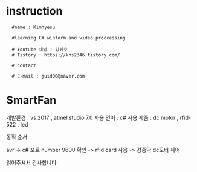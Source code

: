 # instruction

      #name : Kimhyesu

      #learning C# winform and video proccessing

      # Youtube 채널 : 김혜수
      # Tistory : https://khs2346.tistory.com/

      # contact

      # E-mail : juid00@naver.com

# SmartFan

개발환경 : vs 2017 , atmel studio 7.0
사용 언어 : c#
사용 제품 : dc motor , rfid-522 , led 

동작 순서 

avr -> c# 포트 number 9600 확인 -> rfid card 사용 -> 강중약 dc모터 제어 

읽어주셔서 감사합니다

